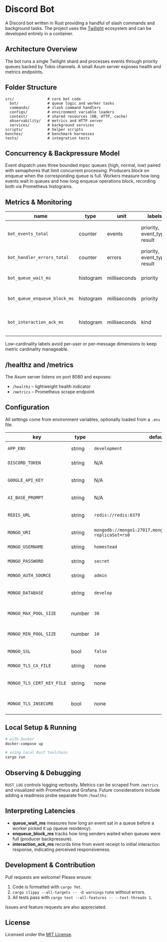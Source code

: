 # Discord Bot

A Discord bot written in Rust providing a handful of slash commands and
background tasks. The project uses the
[Twilight](https://twilight.rs/) ecosystem and can be developed entirely in a
container.

## Architecture Overview
The bot runs a single Twilight shard and processes events through priority queues backed by Tokio channels. A small Axum server exposes health and metrics endpoints.

## Folder Structure
```
src/               # core bot code
  bot/             # queue logic and worker tasks
  commands/        # slash command handlers
  configs/         # environment variable loaders
  context/         # shared resources (DB, HTTP, cache)
  observability/   # metrics and HTTP server
  services/        # background services
scripts/           # helper scripts
benches/           # benchmark harnesses
tests/             # integration tests
```

## Concurrency & Backpressure Model
Event dispatch uses three bounded mpsc queues (high, normal, low) paired with
semaphores that limit concurrent processing. Producers block on enqueue when the
corresponding queue is full. Workers measure how long events wait in queues and
how long enqueue operations block, recording both via Prometheus histograms.

## Metrics & Monitoring
| name | type | unit | labels | description | alert hint |
|------|------|------|--------|-------------|------------|
| `bot_events_total` | counter | events | priority, event_type, result | Number of events processed or enqueued | Sudden drops may indicate disconnects |
| `bot_handler_errors_total` | counter | errors | priority, event_type, result | Errors from event handlers | Watch for sustained increases |
| `bot_queue_wait_ms` | histogram | milliseconds | priority | Time events spend waiting in queue (residency) | Long tails show queue saturation |
| `bot_queue_enqueue_block_ms` | histogram | milliseconds | priority | Time producers block when queues are full | Spikes imply backpressure |
| `bot_interaction_ack_ms` | histogram | milliseconds | kind | Time from receive to initial interaction acknowledgement | High values hurt UX |

Low-cardinality labels avoid per-user or per-message dimensions to keep metric
cardinality manageable.

## /healthz and /metrics
The Axum server listens on port 8080 and exposes:
- `/healthz` – lightweight health indicator
- `/metrics` – Prometheus scrape endpoint

## Configuration
All settings come from environment variables, optionally loaded from a `.env`
file.

| key | type | default | required | description |
|-----|------|---------|----------|-------------|
| `APP_ENV` | string | `development` | no | Environment name |
| `DISCORD_TOKEN` | string | N/A | yes | Discord bot token |
| `GOOGLE_API_KEY` | string | N/A | yes | Google GenAI API key |
| `AI_BASE_PROMPT` | string | N/A | yes | AI system prompt |
| `REDIS_URL` | string | `redis://redis:6379` | no | Redis connection URL |
| `MONGO_URI` | string | `mongodb://mongo1:27017,mongo2:27017,mongo3:27017/?replicaSet=rs0` | no | MongoDB URI |
| `MONGO_USERNAME` | string | `homestead` | no | MongoDB username |
| `MONGO_PASSWORD` | string | `secret` | no | MongoDB password |
| `MONGO_AUTH_SOURCE` | string | `admin` | no | Mongo auth database |
| `MONGO_DATABASE` | string | `develop` | no | Mongo database name |
| `MONGO_MAX_POOL_SIZE` | number | `30` | no | Mongo connection pool max |
| `MONGO_MIN_POOL_SIZE` | number | `10` | no | Mongo connection pool min |
| `MONGO_SSL` | bool | `false` | no | Enable TLS to Mongo |
| `MONGO_TLS_CA_FILE` | string | none | no | Path to CA file |
| `MONGO_TLS_CERT_KEY_FILE` | string | none | no | Path to client cert/key |
| `MONGO_TLS_INSECURE` | bool | none | no | Accept invalid certificates |

## Local Setup & Running
```bash
# with Docker
docker-compose up

# using local Rust toolchain
cargo run
```

## Observing & Debugging
`RUST_LOG` controls logging verbosity. Metrics can be scraped from `/metrics`
and visualized with Prometheus and Grafana. Future considerations include adding
a readiness probe separate from `/healthz`.

## Interpreting Latencies
- **queue_wait_ms** measures how long an event sat in a queue before a worker
  picked it up (queue residency).
- **enqueue_block_ms** tracks how long senders waited when queues were full
  (producer backpressure).
- **interaction_ack_ms** records time from event receipt to initial interaction
  response, indicating perceived responsiveness.

## Development & Contribution
Pull requests are welcome! Please ensure:

1. Code is formatted with `cargo fmt`.
2. `cargo clippy --all-targets -- -D warnings` runs without errors.
3. All tests pass with `cargo test --all-features -- --test-threads 1`.

Issues and feature requests are also appreciated.

## License
Licensed under the [MIT License](LICENSE).
